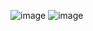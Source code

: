 ![image](https://github.com/user-attachments/assets/7ce5cd73-df2c-4495-88e9-860d8f5443f1)
![image](https://github.com/user-attachments/assets/091e7190-5ca0-44dc-8402-15364c65f417)
